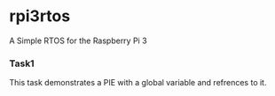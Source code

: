 # rpi3rtos
A Simple RTOS for the Raspberry Pi 3

### Task1

This task demonstrates a PIE with a global variable and refrences to it.
